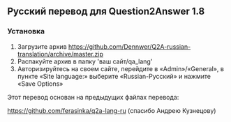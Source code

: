 ## Русский перевод для Question2Answer 1.8

### Установка

1. Загрузите архив https://github.com/Dennwer/Q2A-russian-translation/archive/master.zip
2. Распакуйте архив в папку 'ваш сайт/qa_lang'
3. Авторизируйтесь на своем сайте, перейдите в «Admin»/«General», в пункте «Site language:» выберите «Russian-Русский» и нажмите «Save Options»

Этот перевод основан на предыдущих файлах перевода:

https://github.com/ferasinka/q2a-lang-ru (спасибо Андрею Кузнецову)
